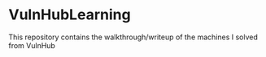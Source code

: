 # VulnHubLearning
This repository contains the walkthrough/writeup of the machines I solved from VulnHub
